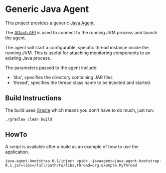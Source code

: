 # Generic Java Agent

This project provides a generic [Java Agent](http://docs.oracle.com/javase/6/docs/api/java/lang/instrument/package-summary.html "Oracle JavaDocs for the Instrumentation package").

The [Attach API](http://docs.oracle.com/javase/6/docs/jdk/api/attach/spec/com/sun/tools/attach/package-summary.html) is used to connect to the running JVM process and launch the agent.

The agent will start a configurable, specific thread instance inside the running JVM.  This is useful for attaching monitoring components to an existing Java process.

The parameters passed to the agent include:

- 'libs', specifies the directory containing JAR files
- 'thread', specifies the thread class name to be injected and started.


## Build Instructions

The build uses [Gradle](http://gradle.org/) which means you don't have to do much, just run:

    ./gradlew clean build

## HowTo

A script is available after a build as an example of how to use the application.

    java-agent-bootstrap-0.1/inject <pid> -javaagent=java-agent-bootstrap-0.1.jar=libs=/full/path/to/libs,thread=org.example.MyThread

